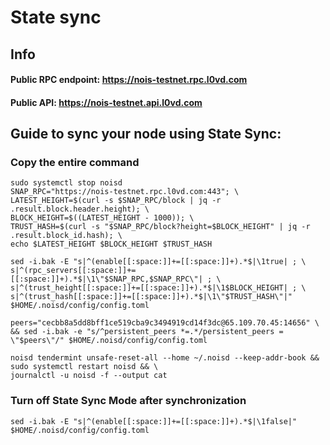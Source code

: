 # State sync
## Info
#### Public RPC endpoint: https://nois-testnet.rpc.l0vd.com
#### Public API: https://nois-testnet.api.l0vd.com

## Guide to sync your node using State Sync:

### Copy the entire command
```
sudo systemctl stop noisd
SNAP_RPC="https://nois-testnet.rpc.l0vd.com:443"; \
LATEST_HEIGHT=$(curl -s $SNAP_RPC/block | jq -r .result.block.header.height); \
BLOCK_HEIGHT=$((LATEST_HEIGHT - 1000)); \
TRUST_HASH=$(curl -s "$SNAP_RPC/block?height=$BLOCK_HEIGHT" | jq -r .result.block_id.hash); \
echo $LATEST_HEIGHT $BLOCK_HEIGHT $TRUST_HASH

sed -i.bak -E "s|^(enable[[:space:]]+=[[:space:]]+).*$|\1true| ; \
s|^(rpc_servers[[:space:]]+=[[:space:]]+).*$|\1\"$SNAP_RPC,$SNAP_RPC\"| ; \
s|^(trust_height[[:space:]]+=[[:space:]]+).*$|\1$BLOCK_HEIGHT| ; \
s|^(trust_hash[[:space:]]+=[[:space:]]+).*$|\1\"$TRUST_HASH\"|" $HOME/.noisd/config/config.toml

peers="cecbb8a5dd8bff1ce519cba9c3494919cd14f3dc@65.109.70.45:14656" \
&& sed -i.bak -e "s/^persistent_peers *=.*/persistent_peers = \"$peers\"/" $HOME/.noisd/config/config.toml 

noisd tendermint unsafe-reset-all --home ~/.noisd --keep-addr-book && sudo systemctl restart noisd && \
journalctl -u noisd -f --output cat
```

### Turn off State Sync Mode after synchronization
```
sed -i.bak -E "s|^(enable[[:space:]]+=[[:space:]]+).*$|\1false|" $HOME/.noisd/config/config.toml
```
